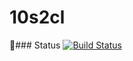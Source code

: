10s2cl
======


### Status
[![Build Status](https://travis-ci.org/pantheon-learning/10s2cl.svg?branch=master)](https://travis-ci.org/pantheon-learning/10s2cl)
